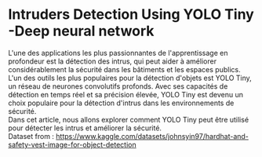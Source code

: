 # Intruders Detection Using YOLO Tiny -Deep neural network
 
L'une des applications les plus passionnantes de l'apprentissage en profondeur est la détection des intrus, qui peut aider à améliorer considérablement la sécurité dans les bâtiments et les espaces publics. L'un des outils les plus populaires pour la détection d'objets est YOLO Tiny, un réseau de neurones convolutifs profonds. Avec ses capacités de détection en temps réel et sa précision élevée, YOLO Tiny est devenu un choix populaire pour la détection d'intrus dans les environnements de sécurité. <br> Dans cet article, nous allons explorer comment YOLO Tiny peut être utilisé pour détecter les intrus et améliorer la sécurité.
<br>
Dataset from  :  https://www.kaggle.com/datasets/johnsyin97/hardhat-and-safety-vest-image-for-object-detection
